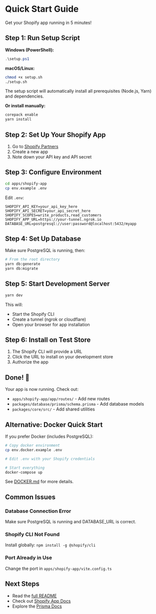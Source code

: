 # Quick Start Guide

Get your Shopify app running in 5 minutes!

## Step 1: Run Setup Script

**Windows (PowerShell):**
```powershell
.\setup.ps1
```

**macOS/Linux:**
```bash
chmod +x setup.sh
./setup.sh
```

The setup script will automatically install all prerequisites (Node.js, Yarn) and dependencies.

**Or install manually:**
```bash
corepack enable
yarn install
```

## Step 2: Set Up Your Shopify App

1. Go to [Shopify Partners](https://partners.shopify.com/)
2. Create a new app
3. Note down your API key and API secret

## Step 3: Configure Environment

```bash
cd apps/shopify-app
cp env.example .env
```

Edit `.env`:
```env
SHOPIFY_API_KEY=your_api_key_here
SHOPIFY_API_SECRET=your_api_secret_here
SHOPIFY_SCOPES=write_products,read_customers
SHOPIFY_APP_URL=https://your-tunnel.ngrok.io
DATABASE_URL=postgresql://user:password@localhost:5432/myapp
```

## Step 4: Set Up Database

Make sure PostgreSQL is running, then:

```bash
# From the root directory
yarn db:generate
yarn db:migrate
```

## Step 5: Start Development Server

```bash
yarn dev
```

This will:
- Start the Shopify CLI
- Create a tunnel (ngrok or cloudflare)
- Open your browser for app installation

## Step 6: Install on Test Store

1. The Shopify CLI will provide a URL
2. Click the URL to install on your development store
3. Authorize the app

## Done! 🎉

Your app is now running. Check out:
- `apps/shopify-app/app/routes/` - Add new routes
- `packages/database/prisma/schema.prisma` - Add database models
- `packages/core/src/` - Add shared utilities

## Alternative: Docker Quick Start

If you prefer Docker (includes PostgreSQL):

```bash
# Copy docker environment
cp env.docker.example .env

# Edit .env with your Shopify credentials

# Start everything
docker-compose up
```

See [DOCKER.md](DOCKER.md) for more details.

## Common Issues

### Database Connection Error
Make sure PostgreSQL is running and DATABASE_URL is correct.

### Shopify CLI Not Found
Install globally: `npm install -g @shopify/cli`

### Port Already in Use
Change the port in `apps/shopify-app/vite.config.ts`

## Next Steps

- Read the [full README](README.md)
- Check out [Shopify App Docs](https://shopify.dev/docs/apps)
- Explore the [Prisma Docs](https://www.prisma.io/docs)


